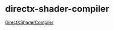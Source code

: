 # directx-shader-compiler

[DirectXShaderCompiler](https://github.com/microsoft/DirectXShaderCompiler)
